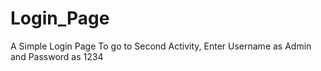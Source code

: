 # Login_Page
A Simple Login Page 
To go to Second Activity,
Enter Username as Admin and Password as 1234
